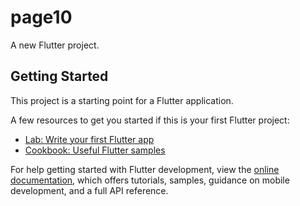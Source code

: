 # page10

A new Flutter project.

## Getting Started

This project is a starting point for a Flutter application.

A few resources to get you started if this is your first Flutter project:

- [Lab: Write your first Flutter app](https://docs.flutter.dev/get-started/codelab)
- [Cookbook: Useful Flutter samples](https://docs.flutter.dev/cookbook)

For help getting started with Flutter development, view the
[online documentation](https://docs.flutter.dev/), which offers tutorials,
samples, guidance on mobile development, and a full API reference.
<p>
<img= src "https://user-images.githubusercontent.com/119123480/218373969-511bf584-3537-4938-98fa-43f9129d2d8c.png"width=22%,height=35%>
<p>
